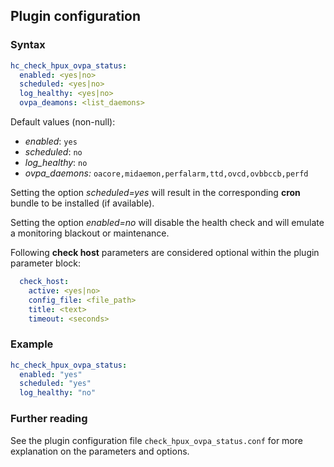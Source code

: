 ## Plugin configuration

### Syntax

```yaml
hc_check_hpux_ovpa_status:
  enabled: <yes|no>
  scheduled: <yes|no>
  log_healthy: <yes|no>
  ovpa_deamons: <list_daemons>
```

Default values (non-null):
* *enabled*: `yes`
* *scheduled*: `no`
* *log_healthy*: `no`
* *ovpa_daemons:* `oacore,midaemon,perfalarm,ttd,ovcd,ovbbccb,perfd`

Setting the option *scheduled=yes* will result in the corresponding **cron** bundle to be installed (if available).

Setting the option *enabled=no* will disable the health check and will emulate a monitoring blackout or maintenance.

Following **check host** parameters are considered optional within the plugin parameter block:

```yaml
  check_host:
    active: <yes|no>
    config_file: <file_path>
    title: <text>
    timeout: <seconds>
```

### Example

```yaml
hc_check_hpux_ovpa_status:
  enabled: "yes"
  scheduled: "yes"    
  log_healthy: "no"
```

### Further reading

See the plugin configuration file `check_hpux_ovpa_status.conf` for more explanation on the parameters and options.

